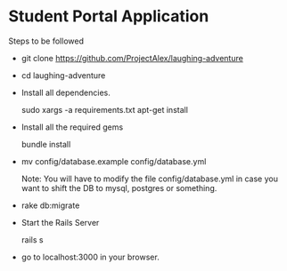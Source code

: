 Student Portal Application
==================
Steps to be followed

- git clone https://github.com/ProjectAlex/laughing-adventure
- cd laughing-adventure
- Install all dependencies. 
    
    sudo xargs -a requirements.txt apt-get install
- Install all the required gems
    
    bundle install
- mv config/database.example config/database.yml
    
    Note: You will have to modify the file config/database.yml in case you want to shift the DB to mysql, postgres or something. 
- rake db:migrate
- Start the Rails Server 
    
    rails s
- go to localhost:3000 in your browser. 
